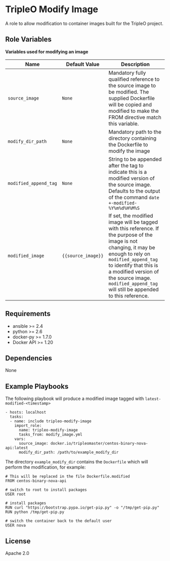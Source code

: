 # TripleO Modify Image #

A role to allow modification to container images built for the TripleO project.

## Role Variables ##

**Variables used for modifying an image**

| Name              | Default Value       | Description          |
|-------------------|---------------------|----------------------|
| `source_image` | `None` | Mandatory fully qualified reference to the source image to be modified. The supplied Dockerfile will be copied and modified to make the FROM directive match this variable. |
| `modify_dir_path` | `None` | Mandatory path to the directory containing the Dockerfile to modify the image |
| `modified_append_tag` | `None` | String to be appended after the tag to indicate this is a modified version of the source image. Defaults to the output of the command `date +-modified-%Y%m%d%H%M%S` |
| `modified_image` | `{{source_image}}` | If set, the modified image will be tagged with this reference. If the purpose of the image is not changing, it may be enough to rely on `modified_append_tag` to identify that this is a modified version of the source image. `modified_append_tag` will still be appended to this reference. |


## Requirements ##

 - ansible >= 2.4
 - python >= 2.6
 - docker-py >= 1.7.0
 - Docker API >= 1.20

## Dependencies ##

None

## Example Playbooks ##

The following playbook will produce a modified image tagged with
`latest-modified-<timestamp>`

    - hosts: localhost
      tasks:
      - name: include tripleo-modify-image
        import_role:
          name: tripleo-modify-image
          tasks_from: modify_image.yml
        vars:
          source_image: docker.io/tripleomaster/centos-binary-nova-api:latest
          modify_dir_path: /path/to/example_modify_dir

The directory `example_modify_dir` contains the `Dockerfile` which will perform
the modification, for example:

    # This will be replaced in the file Dockerfile.modified
    FROM centos-binary-nova-api

    # switch to root to install packages
    USER root

    # install packages
    RUN curl "https://bootstrap.pypa.io/get-pip.py" -o "/tmp/get-pip.py"
    RUN python /tmp/get-pip.py

    # switch the container back to the default user
    USER nova


## License ##

Apache 2.0
